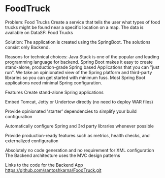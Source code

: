 # FoodTruck

Problem: Food Trucks
Create a service that tells the user what types of food trucks might be found near a specific location on a map.
The data is available on DataSF: Food Trucks

Solution: The application is created using the SpringBoot.
The solutions consist only Backend.

Reasons for technical choices:  Java Stack is one of the popular and leading programming language for backend.
Spring Boot makes it easy to create stand-alone, production-grade Spring based Applications that you can "just run".
We take an opinionated view of the Spring platform and third-party libraries so you can get started with minimum fuss. 
Most Spring Boot applications need minimal Spring configuration.

Features
Create stand-alone Spring applications

Embed Tomcat, Jetty or Undertow directly (no need to deploy WAR files)

Provide opinionated 'starter' dependencies to simplify your build configuration

Automatically configure Spring and 3rd party libraries whenever possible

Provide production-ready features such as metrics, health checks, and externalized configuration

Absolutely no code generation and no requirement for XML configuration
The Backend architecture uses the MVC design patterns

Links to the code for the Backend App
https://github.com/santoshkarna/FoodTruck.git
